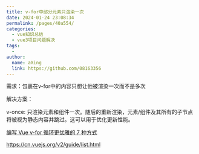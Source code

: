 ```yaml
---
title: v-for中部分元素只渲染一次
date: 2024-01-24 23:08:34
permalink: /pages/40a554/
categories:
  - vue知识总结
  - vue3项目问题解决
tags:
  - 
author: 
  name: aXing
  link: https://github.com/08163356
---
```


需求：包裹在v-for中的内容只想让他被渲染一次而不是多次

解决方案：

v-once: 只渲染元素和组件一次。随后的重新渲染，元素/组件及其所有的子节点将被视为静态内容并跳过。这可以用于优化更新性能。

[编写 Vue v-for 循环更优雅的 7 种方式](https://juejin.cn/user/4300945219657303)

https://cn.vuejs.org/v2/guide/list.html
